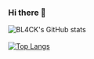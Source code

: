 ### Hi there 👋



![BL4CK's GitHub stats](https://github-readme-stats.vercel.app/api?username=FuckingBL4CK&show_icons=true&theme=tokyonight)
<br></br>
[![Top Langs](https://github-readme-stats.vercel.app/api/top-langs/?username=FuckingBL4CK&theme=tokyonight)](https://github.com/anuraghazra/github-readme-stats)


